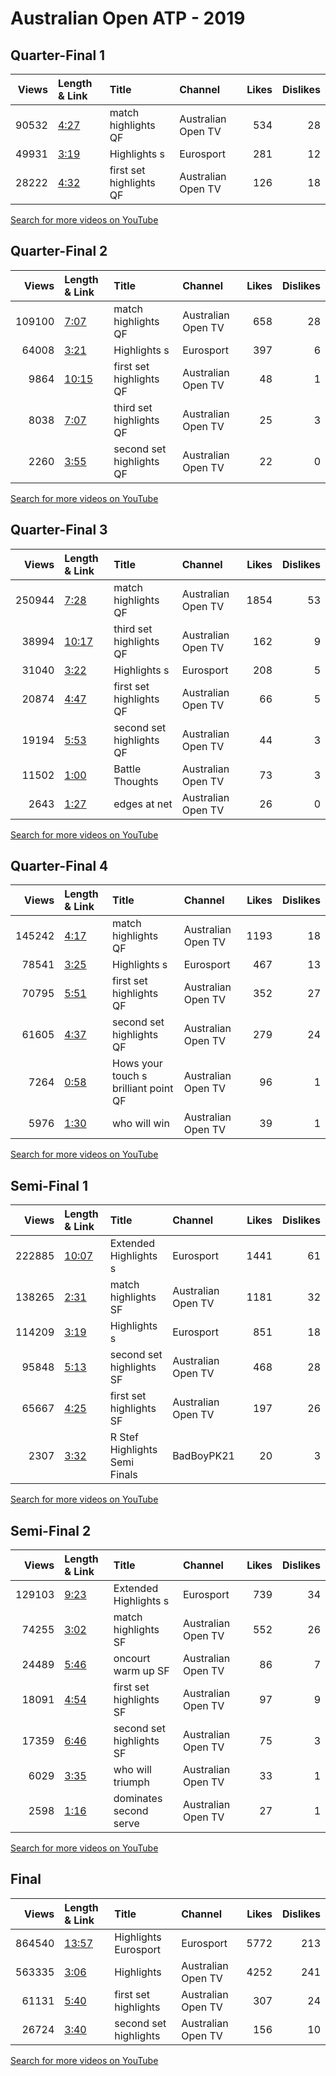 
# Australian Open ATP - 2019

## Quarter-Final 1
|   Views | Length & Link                                       | Title                   | Channel            |   Likes |   Dislikes |
|--------:|:----------------------------------------------------|:------------------------|:-------------------|--------:|-----------:|
|   90532 | [4:27](https://www.youtube.com/watch?v=Jyx3FrK8hWE) | match highlights QF     | Australian Open TV |     534 |         28 |
|   49931 | [3:19](https://www.youtube.com/watch?v=zJipp1RUeM8) | Highlights    s         | Eurosport          |     281 |         12 |
|   28222 | [4:32](https://www.youtube.com/watch?v=4D53CAP2BGg) | first set highlights QF | Australian Open TV |     126 |         18 |

[Search for more videos on YouTube](https://www.youtube.com/results?search_query=%22australian+open%22+%22Djokovic%22+%22Nishikori%22+%222019%22+%22highlights%22)     

## Quarter-Final 2
|   Views | Length & Link                                        | Title                    | Channel            |   Likes |   Dislikes |
|--------:|:-----------------------------------------------------|:-------------------------|:-------------------|--------:|-----------:|
|  109100 | [7:07](https://www.youtube.com/watch?v=Byn8m1bnC9M)  | match highlights QF      | Australian Open TV |     658 |         28 |
|   64008 | [3:21](https://www.youtube.com/watch?v=laQ0qkfn3fY)  | Highlights    s          | Eurosport          |     397 |          6 |
|    9864 | [10:15](https://www.youtube.com/watch?v=3cpXuoYKn8o) | first set highlights QF  | Australian Open TV |      48 |          1 |
|    8038 | [7:07](https://www.youtube.com/watch?v=4EDCq6ncjYU)  | third set highlights QF  | Australian Open TV |      25 |          3 |
|    2260 | [3:55](https://www.youtube.com/watch?v=ryp_3WfB6l4)  | second set highlights QF | Australian Open TV |      22 |          0 |

[Search for more videos on YouTube](https://www.youtube.com/results?search_query=%22australian+open%22+%22Pouille%22+%22Raonic%22+%222019%22+%22highlights%22)     

## Quarter-Final 3
|   Views | Length & Link                                        | Title                    | Channel            |   Likes |   Dislikes |
|--------:|:-----------------------------------------------------|:-------------------------|:-------------------|--------:|-----------:|
|  250944 | [7:28](https://www.youtube.com/watch?v=h8goaGH-Os4)  | match highlights QF      | Australian Open TV |    1854 |         53 |
|   38994 | [10:17](https://www.youtube.com/watch?v=qtwdvBvwACM) | third set highlights QF  | Australian Open TV |     162 |          9 |
|   31040 | [3:22](https://www.youtube.com/watch?v=0iYBobf9di8)  | Highlights    s          | Eurosport          |     208 |          5 |
|   20874 | [4:47](https://www.youtube.com/watch?v=rg4jUVYlk10)  | first set highlights QF  | Australian Open TV |      66 |          5 |
|   19194 | [5:53](https://www.youtube.com/watch?v=mmZc8BDBUjE)  | second set highlights QF | Australian Open TV |      44 |          3 |
|   11502 | [1:00](https://www.youtube.com/watch?v=nSMsXrEjwZI)  | Battle Thoughts          | Australian Open TV |      73 |          3 |
|    2643 | [1:27](https://www.youtube.com/watch?v=juYdCcOU-ME)  | edges   at net           | Australian Open TV |      26 |          0 |

[Search for more videos on YouTube](https://www.youtube.com/results?search_query=%22australian+open%22+%22Tsitsipas%22+%22Agut%22+%222019%22+%22highlights%22)     

## Quarter-Final 4
|   Views | Length & Link                                       | Title                                | Channel            |   Likes |   Dislikes |
|--------:|:----------------------------------------------------|:-------------------------------------|:-------------------|--------:|-----------:|
|  145242 | [4:17](https://www.youtube.com/watch?v=Px4kHFqEVq4) | match highlights QF                  | Australian Open TV |    1193 |         18 |
|   78541 | [3:25](https://www.youtube.com/watch?v=5xoK3epw5eo) | Highlights    s                      | Eurosport          |     467 |         13 |
|   70795 | [5:51](https://www.youtube.com/watch?v=_fzDEkePJh8) | first set highlights QF              | Australian Open TV |     352 |         27 |
|   61605 | [4:37](https://www.youtube.com/watch?v=QvLPMBEE29Q) | second set highlights QF             | Australian Open TV |     279 |         24 |
|    7264 | [0:58](https://www.youtube.com/watch?v=Fyr6n84jM3g) | Hows your touch s brilliant point QF | Australian Open TV |      96 |          1 |
|    5976 | [1:30](https://www.youtube.com/watch?v=kp_IhwSlTRw) | who will win                         | Australian Open TV |      39 |          1 |

[Search for more videos on YouTube](https://www.youtube.com/results?search_query=%22australian+open%22+%22Nadal%22+%22Tiafoe%22+%222019%22+%22highlights%22)     

## Semi-Final 1
|   Views | Length & Link                                        | Title                              | Channel            |   Likes |   Dislikes |
|--------:|:-----------------------------------------------------|:-----------------------------------|:-------------------|--------:|-----------:|
|  222885 | [10:07](https://www.youtube.com/watch?v=eWdcthqY1GE) | Extended Highlights    s           | Eurosport          |    1441 |         61 |
|  138265 | [2:31](https://www.youtube.com/watch?v=T6_Yr3c7nQs)  | match highlights SF                | Australian Open TV |    1181 |         32 |
|  114209 | [3:19](https://www.youtube.com/watch?v=qZapCUmUi7o)  | Highlights    s                    | Eurosport          |     851 |         18 |
|   95848 | [5:13](https://www.youtube.com/watch?v=_psrOIl3hOM)  | second set highlights SF           | Australian Open TV |     468 |         28 |
|   65667 | [4:25](https://www.youtube.com/watch?v=sN1MPerfu54)  | first set highlights SF            | Australian Open TV |     197 |         26 |
|    2307 | [3:32](https://www.youtube.com/watch?v=5DDXmrzLZdg)  | R  Stef   Highlights   Semi Finals | BadBoyPK21         |      20 |          3 |

[Search for more videos on YouTube](https://www.youtube.com/results?search_query=%22australian+open%22+%22Nadal%22+%22Tsitsipas%22+%222019%22+%22highlights%22)     

## Semi-Final 2
|   Views | Length & Link                                       | Title                    | Channel            |   Likes |   Dislikes |
|--------:|:----------------------------------------------------|:-------------------------|:-------------------|--------:|-----------:|
|  129103 | [9:23](https://www.youtube.com/watch?v=llaG10gBYCs) | Extended Highlights    s | Eurosport          |     739 |         34 |
|   74255 | [3:02](https://www.youtube.com/watch?v=RlDL-QOXPbM) | match highlights SF      | Australian Open TV |     552 |         26 |
|   24489 | [5:46](https://www.youtube.com/watch?v=3jJxY0vXtDQ) | oncourt warm up SF       | Australian Open TV |      86 |          7 |
|   18091 | [4:54](https://www.youtube.com/watch?v=DmgdRLjDSaA) | first set highlights SF  | Australian Open TV |      97 |          9 |
|   17359 | [6:46](https://www.youtube.com/watch?v=4z8pRaRfpPQ) | second set highlights SF | Australian Open TV |      75 |          3 |
|    6029 | [3:35](https://www.youtube.com/watch?v=-onZ4Bbx_l0) | who will triumph         | Australian Open TV |      33 |          1 |
|    2598 | [1:16](https://www.youtube.com/watch?v=asnJIi39Xro) | dominates  second serve  | Australian Open TV |      27 |          1 |

[Search for more videos on YouTube](https://www.youtube.com/results?search_query=%22australian+open%22+%22Djokovic%22+%22Pouille%22+%222019%22+%22highlights%22)     

## Final
|   Views | Length & Link                                        | Title                     | Channel            |   Likes |   Dislikes |
|--------:|:-----------------------------------------------------|:--------------------------|:-------------------|--------:|-----------:|
|  864540 | [13:57](https://www.youtube.com/watch?v=3p1xATcKR6g) | Highlights      Eurosport | Eurosport          |    5772 |        213 |
|  563335 | [3:06](https://www.youtube.com/watch?v=4EVOO_wuUkM)  | Highlights                | Australian Open TV |    4252 |        241 |
|   61131 | [5:40](https://www.youtube.com/watch?v=AzDi0Ct8_ug)  | first set highlights      | Australian Open TV |     307 |         24 |
|   26724 | [3:40](https://www.youtube.com/watch?v=Lu9w90NHZYg)  | second set highlights     | Australian Open TV |     156 |         10 |

[Search for more videos on YouTube](https://www.youtube.com/results?search_query=%22australian+open%22+%22Djokovic%22+%22Nadal%22+%222019%22+%22highlights%22)     
